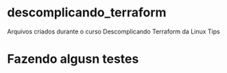 # descomplicando_terraform
Arquivos criados durante o curso Descomplicando Terraform da Linux Tips

# Fazendo algusn testes
